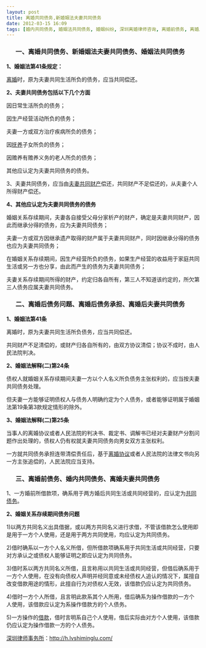 ```yaml
---
layout: post
title: 离婚共同债务,新婚姻法夫妻共同债务
date: 2012-03-15 16:09
tags: [婚内共同债务, 婚姻法共同债务, 婚姻纠纷, 深圳离婚律师咨询, 离婚前债务, 离婚后债务承担, 离婚后债务问题, 离婚后夫妻共同债务, 离婚夫妻共同债务]
---
```

<ol>
<h3>一、离婚共同债务、新婚姻法夫妻共同债务、婚姻法共同债务</h3>
</ol>
<strong>1、婚姻法第41条规定：</strong>

<a href="http://h.lvshiminglu.com/law/category/divorce" target="_blank">离婚</a>时，原为夫妻共同生活所负的债务，应当共同偿还。

<strong>2、夫妻共同债务包括以下几个方面</strong>

因日常生活所负的债务；

因生产经营活动所负的债务；

夫妻一方或双方治疗疾病所负的债务；

因<a href="http://h.lvshiminglu.com/law/651.html" target="_blank">抚养</a>子女所负的债务；

因赡养有赡养义务的老人所负的债务；

其他应认定为夫妻共同债务的债务。

3、夫妻共同债务，应当由<a href="http://h.lvshiminglu.com/law/168.html" target="_blank">夫妻共同财产</a>偿还，共同财产不足偿还的，从夫妻个人所得财产偿还。

<strong>4、其他应认定为夫妻共同债务的债务</strong>

婚姻关系存续期间，夫妻各自接受父母分家析产的财产，确定是夫妻共同财产，因此而继承分得的债务，应为夫妻共同债务；

夫妻一方或双方因继承遗产取得的财产属于夫妻共同财产，同时因继承分得的债务也应为夫妻共同债务；

在婚姻关系存续期间，因生产经营所负的债务，如果生产经营的收益用于家庭共同生活或另一方也分享，由此而产生的债务为夫妻共同债务；

夫妻关系存续期间所得的财产，约定归各自所有，第三人不知道该约定的，所欠第三人债务应属夫妻共同债务。
<ol>
<h3>二、离婚后债务问题、离婚后债务承担、离婚后夫妻共同债务</h3>
</ol>
<strong>1、婚姻法第41条</strong>

离婚时，原为夫妻共同生活所负债务，应当共同偿还。

共同财产不足清偿的，或财产归各自所有的，由双方协议清偿；协议不成时，由人民法院判决。

<strong>2、婚姻法解释(二)第24条</strong>

债权人就婚姻关系存续期间夫妻一方以个人名义所负债务主张权利的，应当按夫妻共同债务处理。

但夫妻一方能够证明债权人与债务人明确约定为个人债务，或者能够证明属于婚姻法第19条第3款规定情形的除外。

<strong>3、婚姻法解释(二)第25条</strong>

当事人的离婚协议或者人民法院的判决书、裁定书、调解书已经对夫妻财产分割问题作出处理的，债权人仍有权就夫妻共同债务向男女双方主张权利。

一方就共同债务承担连带清偿责任后，基于<a href="http://h.lvshiminglu.com/law/157.html" target="_blank">离婚协议</a>或者人民法院的法律文书向另一方主张追偿的，人民法院应当支持。
<ol>
<h3>三、离婚前债务、婚内共同债务、离婚夫妻共同债务</h3>
</ol>
1、一方婚前所借款项，确系用于两方婚后共同生活或共同经营的，应认定为<a href="http://h.lvshiminglu.com/law/827.html" target="_blank">共同债务</a>。

<strong>2、婚姻关系存续期间债务问题</strong>

1)以两方共同名义出具借据，或以两方共同名义进行求借，不管该借款怎么使用即是用于一方个人使用，还是用于两方共同使用，均应认定为共同债务。

2)借时确系以一方个人名义所借，但所借款项确系用于共同生活或共同经营，只要对方承认之或债权人能够证明之即应认定为共同债务。

3)借时系以两方共同名义所借，且言称用以共同生活或共同经营，但借后确系用于一方个人使用，在没有向债权人声明并经同意或未经债权人追认的情况下，属擅自改变借款用途的情形，此擅自行为对债权人无效，该借款仍应认定为共同债务。

4)借时一方个人所借，且言明此款系其个人所用，借后确系为操作借款的一方个人使用，该借款应认定为系操作借款方的个人债务。

5)一方操作的<a href="http://h.lvshiminglu.com/law/144.html" target="_blank">借款</a>，借时言明系自己个人使用，借后实际由对方个人使用，该借款仍应认定为操作借款一方的个人债务。

<a href="http://h.lvshiminglu.com/">深圳律师事务所</a>：<a href="http://h.lvshiminglu.com/">http://h.lvshiminglu.com/</a>

